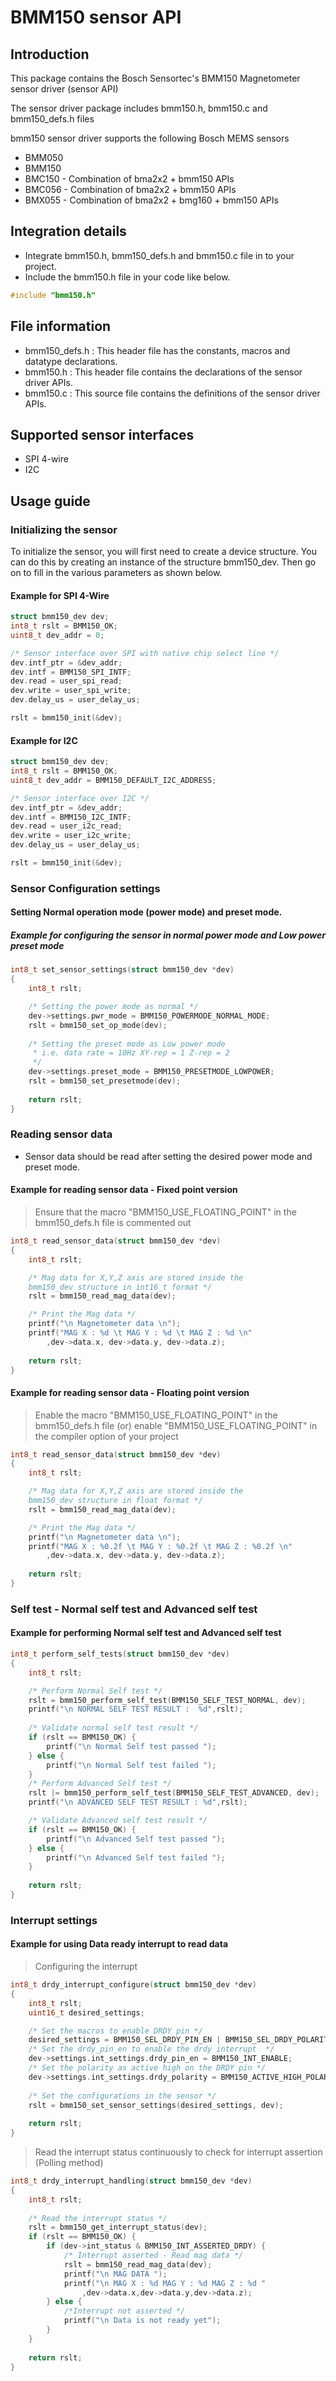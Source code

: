 # BMM150 sensor API
## Introduction
This package contains the Bosch Sensortec's BMM150 Magnetometer sensor driver (sensor API)

The sensor driver package includes bmm150.h, bmm150.c and bmm150_defs.h files

bmm150 sensor driver supports the following Bosch MEMS sensors
* BMM050
* BMM150
* BMC150 - Combination of bma2x2 + bmm150 APIs
* BMC056 - Combination of bma2x2 + bmm150 APIs
* BMX055 - Combination of bma2x2 + bmg160 + bmm150 APIs
    

## Integration details
* Integrate bmm150.h, bmm150_defs.h and bmm150.c file in to your project.
* Include the bmm150.h file in your code like below.
``` c
#include "bmm150.h"
```

## File information
* bmm150_defs.h : This header file has the constants, macros and datatype declarations.
* bmm150.h      : This header file contains the declarations of the sensor driver APIs.
* bmm150.c      : This source file contains the definitions of the sensor driver APIs.

## Supported sensor interfaces
* SPI 4-wire
* I2C

## Usage guide
### Initializing the sensor
To initialize the sensor, you will first need to create a device structure. You 
can do this by creating an instance of the structure bmm150_dev. Then go on to 
fill in the various parameters as shown below.


#### Example for SPI 4-Wire
``` c
struct bmm150_dev dev;
int8_t rslt = BMM150_OK;
uint8_t dev_addr = 0;

/* Sensor interface over SPI with native chip select line */
dev.intf_ptr = &dev_addr;
dev.intf = BMM150_SPI_INTF;
dev.read = user_spi_read;
dev.write = user_spi_write;
dev.delay_us = user_delay_us;

rslt = bmm150_init(&dev);
```
#### Example for I2C
``` c
struct bmm150_dev dev;
int8_t rslt = BMM150_OK;
uint8_t dev_addr = BMM150_DEFAULT_I2C_ADDRESS;

/* Sensor interface over I2C */
dev.intf_ptr = &dev_addr;
dev.intf = BMM150_I2C_INTF;
dev.read = user_i2c_read;
dev.write = user_i2c_write;
dev.delay_us = user_delay_us;

rslt = bmm150_init(&dev);
```
### Sensor Configuration settings
#### Setting Normal operation mode (power mode) and preset mode.
##### Example for configuring the sensor in normal power mode and Low power preset mode
``` c
int8_t set_sensor_settings(struct bmm150_dev *dev)
{
	int8_t rslt;

	/* Setting the power mode as normal */
	dev->settings.pwr_mode = BMM150_POWERMODE_NORMAL_MODE;
	rslt = bmm150_set_op_mode(dev);
	
	/* Setting the preset mode as Low power mode 
	 * i.e. data rate = 10Hz XY-rep = 1 Z-rep = 2
	 */
	dev->settings.preset_mode = BMM150_PRESETMODE_LOWPOWER;
	rslt = bmm150_set_presetmode(dev);
	
	return rslt;	
}
```
### Reading sensor data 
 * Sensor data should be read after setting the desired power mode and preset mode.
#### Example for reading sensor data - Fixed point version
> Ensure that the macro "BMM150_USE_FLOATING_POINT" in the bmm150_defs.h file is commented out
``` c
int8_t read_sensor_data(struct bmm150_dev *dev)
{
	int8_t rslt;

	/* Mag data for X,Y,Z axis are stored inside the
	bmm150_dev structure in int16_t format */
	rslt = bmm150_read_mag_data(dev);

	/* Print the Mag data */
	printf("\n Magnetometer data \n");
	printf("MAG X : %d \t MAG Y : %d \t MAG Z : %d \n"
		,dev->data.x, dev->data.y, dev->data.z);
	
	return rslt;
}
```
#### Example for reading sensor data - Floating point version
> Enable the macro "BMM150_USE_FLOATING_POINT" in the bmm150_defs.h file (or)
> enable "BMM150_USE_FLOATING_POINT" in the compiler option of your project
``` c
int8_t read_sensor_data(struct bmm150_dev *dev)
{
	int8_t rslt;

	/* Mag data for X,Y,Z axis are stored inside the
	bmm150_dev structure in float format */
	rslt = bmm150_read_mag_data(dev);

	/* Print the Mag data */
	printf("\n Magnetometer data \n");
	printf("MAG X : %0.2f \t MAG Y : %0.2f \t MAG Z : %0.2f \n"
		,dev->data.x, dev->data.y, dev->data.z);
	
	return rslt;
}
```
### Self test - Normal self test and Advanced self test
#### Example for performing Normal self test and Advanced self test
``` c
int8_t perform_self_tests(struct bmm150_dev *dev)
{
	int8_t rslt;

	/* Perform Normal Self test */
	rslt = bmm150_perform_self_test(BMM150_SELF_TEST_NORMAL, dev);
	printf("\n NORMAL SELF TEST RESULT :  %d",rslt);
	
	/* Validate normal self test result */
	if (rslt == BMM150_OK) {
		printf("\n Normal Self test passed ");
	} else {
		printf("\n Normal Self test failed ");
	}
	/* Perform Advanced Self test */
	rslt |= bmm150_perform_self_test(BMM150_SELF_TEST_ADVANCED, dev);
	printf("\n ADVANCED SELF TEST RESULT : %d",rslt);

	/* Validate Advanced self test result */
	if (rslt == BMM150_OK) {
		printf("\n Advanced Self test passed ");
	} else {
		printf("\n Advanced Self test failed ");
	}
	
	return rslt;
}
```
### Interrupt settings
#### Example for using Data ready interrupt to read data
> Configuring the interrupt
``` c
int8_t drdy_interrupt_configure(struct bmm150_dev *dev)
{
	int8_t rslt;
	uint16_t desired_settings;

	/* Set the macros to enable DRDY pin */
	desired_settings = BMM150_SEL_DRDY_PIN_EN | BMM150_SEL_DRDY_POLARITY;
	/* Set the drdy_pin_en to enable the drdy interrupt  */
	dev->settings.int_settings.drdy_pin_en = BMM150_INT_ENABLE;
	/* Set the polarity as active high on the DRDY pin */
	dev->settings.int_settings.drdy_polarity = BMM150_ACTIVE_HIGH_POLARITY; 
	
	/* Set the configurations in the sensor */
	rslt = bmm150_set_sensor_settings(desired_settings, dev);
	
	return rslt;
}
```

> Read the interrupt status continuously to check for interrupt assertion (Polling method)
``` c
int8_t drdy_interrupt_handling(struct bmm150_dev *dev)
{
	int8_t rslt;
	
	/* Read the interrupt status */
	rslt = bmm150_get_interrupt_status(dev);
	if (rslt == BMM150_OK) {
		if (dev->int_status & BMM150_INT_ASSERTED_DRDY) {
			/* Interrupt asserted - Read mag data */
			rslt = bmm150_read_mag_data(dev);
			printf("\n MAG DATA ");
			printf("\n MAG X : %d MAG Y : %d MAG Z : %d "
				,dev->data.x,dev->data.y,dev->data.z);
		} else {
			/*Interrupt not asserted */
			printf("\n Data is not ready yet");
		}
	}
	
	return rslt;
}